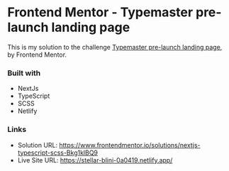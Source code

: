 # Frontend Mentor - Typemaster pre-launch landing page

This is my solution to the challenge [Typemaster pre-launch landing page](https://www.frontendmentor.io/challenges/typemaster-prelaunch-landing-page-J6-Yj5J-X), by Frontend Mentor.

### Built with

- NextJs
- TypeScript
- SCSS
- Netlify

### Links

- Solution URL: <https://www.frontendmentor.io/solutions/nextjs-typescript-scss-Bkg1klBQ9>
- Live Site URL: <https://stellar-blini-0a0419.netlify.app/>
